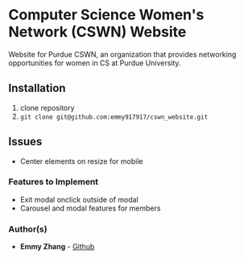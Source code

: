 # Computer Science Women's Network (CSWN) Website
Website for Purdue CSWN, an organization that provides networking opportunities for women in CS at
Purdue University.

## Installation
1. clone repository
2. `git clone git@github.com:emmy917917/cswn_website.git`

## Issues
* Center elements on resize for mobile

### Features to Implement
* Exit modal onclick outside of modal
* Carousel and modal features for members

### Author(s)

* **Emmy Zhang** - [Github](https://github.com/emmy917917)
